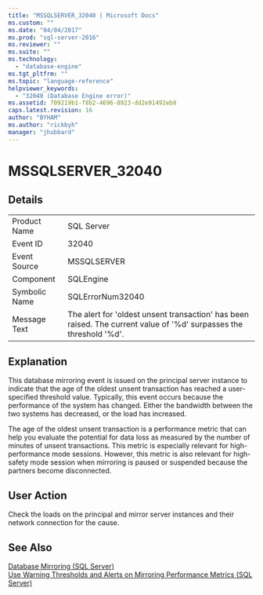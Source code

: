 ```yaml
---
title: "MSSQLSERVER_32040 | Microsoft Docs"
ms.custom: ""
ms.date: "04/04/2017"
ms.prod: "sql-server-2016"
ms.reviewer: ""
ms.suite: ""
ms.technology: 
  - "database-engine"
ms.tgt_pltfrm: ""
ms.topic: "language-reference"
helpviewer_keywords: 
  - "32040 (Database Engine error)"
ms.assetid: 709219b1-f8b2-4696-8923-dd2e91492eb8
caps.latest.revision: 16
author: "BYHAM"
ms.author: "rickbyh"
manager: "jhubbard"
---
```

# MSSQLSERVER_32040
  
## Details  
  
|||  
|-|-|  
|Product Name|SQL Server|  
|Event ID|32040|  
|Event Source|MSSQLSERVER|  
|Component|SQLEngine|  
|Symbolic Name|SQLErrorNum32040|  
|Message Text|The alert for 'oldest unsent transaction' has been raised. The current value of '%d' surpasses the threshold '%d'.|  
  
## Explanation  
This database mirroring event is issued on the principal server instance to indicate that the age of the oldest unsent transaction has reached a user-specified threshold value. Typically, this event occurs because the performance of the system has changed. Either the bandwidth between the two systems has decreased, or the load has increased.  
  
The age of the oldest unsent transaction is a performance metric that can help you evaluate the potential for data loss as measured by the number of minutes of unsent transactions. This metric is especially relevant for high-performance mode sessions. However, this metric is also relevant for high-safety mode session when mirroring is paused or suspended because the partners become disconnected.  
  
## User Action  
Check the loads on the principal and mirror server instances and their network connection for the cause.  
  
## See Also  
[Database Mirroring &#40;SQL Server&#41;](../Topic/Database%20Mirroring%20(SQL%20Server).md)  
[Use Warning Thresholds and Alerts on Mirroring Performance Metrics &#40;SQL Server&#41;](../Topic/Use%20Warning%20Thresholds%20and%20Alerts%20on%20Mirroring%20Performance%20Metrics%20(SQL%20Server).md)  
  
